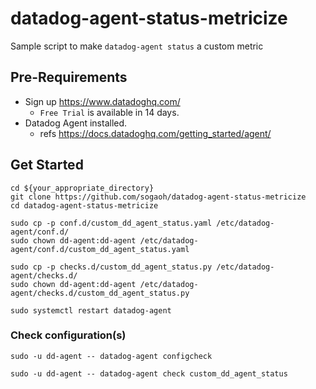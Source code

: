 # datadog-agent-status-metricize
Sample script to make `datadog-agent status` a custom metric

## Pre-Requirements
- Sign up https://www.datadoghq.com/   
    - `Free Trial` is available in 14 days.
- Datadog Agent installed.
    - refs https://docs.datadoghq.com/getting_started/agent/

## Get Started

```
cd ${your_appropriate_directory}
git clone https://github.com/sogaoh/datadog-agent-status-metricize
cd datadog-agent-status-metricize

sudo cp -p conf.d/custom_dd_agent_status.yaml /etc/datadog-agent/conf.d/
sudo chown dd-agent:dd-agent /etc/datadog-agent/conf.d/custom_dd_agent_status.yaml

sudo cp -p checks.d/custom_dd_agent_status.py /etc/datadog-agent/checks.d/
sudo chown dd-agent:dd-agent /etc/datadog-agent/checks.d/custom_dd_agent_status.py

sudo systemctl restart datadog-agent
```

### Check configuration(s)

```
sudo -u dd-agent -- datadog-agent configcheck

sudo -u dd-agent -- datadog-agent check custom_dd_agent_status
```

